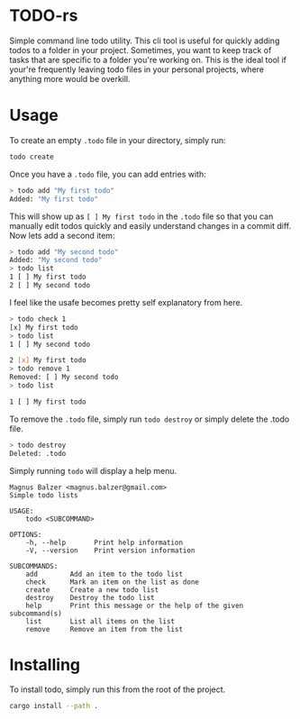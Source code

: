 # TODO-rs 
Simple command line todo utility. This cli tool is useful for quickly adding todos to a folder in your project.
Sometimes, you want to keep track of tasks that are specific to a folder you're working on.
This is the ideal tool if your're frequently leaving todo files in your personal projects, where anything more would be overkill.

# Usage

To create an empty `.todo` file in your directory, simply run:

```bash
todo create
```

Once you have a `.todo` file, you can add entries with:

```bash
> todo add "My first todo"
Added: "My first todo"
```

This will show up as `[ ] My first todo` in the `.todo` file so that you
can manually edit todos quickly and easily understand changes in a commit diff.
Now lets add a second item:

```bash
> todo add "My second todo"
Added: "My second todo"
> todo list
1 [ ] My first todo
2 [ ] My second todo

``` 

I feel like the usafe becomes pretty self explanatory from here. 

```bash
> todo check 1
[x] My first todo
> todo list
1 [ ] My second todo

2 [x] My first todo
> todo remove 1
Removed: [ ] My second todo 
> todo list

1 [ ] My first todo
```

To remove the `.todo` file, simply run `todo destroy` or simply delete the .todo file.

```bash
> todo destroy
Deleted: .todo
```

Simply running `todo` will display a help menu.
```
Magnus Balzer <magnus.balzer@gmail.com>
Simple todo lists

USAGE:
    todo <SUBCOMMAND>

OPTIONS:
    -h, --help       Print help information
    -V, --version    Print version information

SUBCOMMANDS:
    add        Add an item to the todo list
    check      Mark an item on the list as done
    create     Create a new todo list
    destroy    Destroy the todo list
    help       Print this message or the help of the given subcommand(s)
    list       List all items on the list
    remove     Remove an item from the list
```

# Installing

To install todo, simply run this from the root of the project.
```bash
cargo install --path .
```

